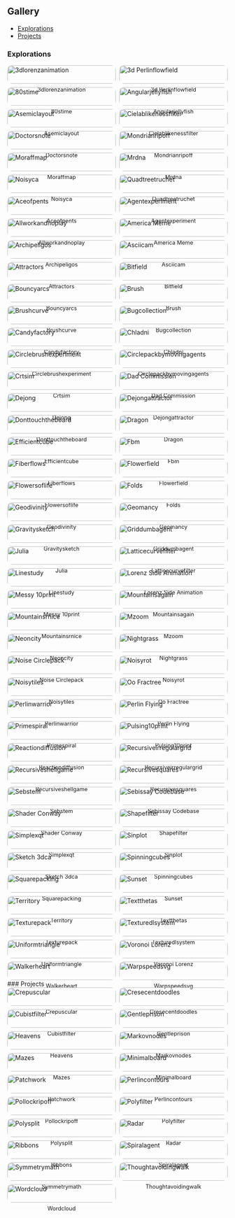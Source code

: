 <!-- GALLERY:START -->
## Gallery

- [Explorations](#explorations)
- [Projects](#projects)

### Explorations

<div style="display:grid;grid-template-columns:repeat(auto-fill,minmax(180px,1fr));gap:8px;align-items:start;"><div>  <a id="3dlorenzanimation"></a>  <a href="explorations/3DLorenzAnimation/test.webp" style="text-decoration:none">    <img src="explorations/3DLorenzAnimation/test.webp" alt="3dlorenzanimation" loading="lazy" style="width:100%;height:auto;border-radius:10px;display:block" />  </a>  <div style="font-size:0.9em;margin-top:6px;text-align:center">3dlorenzanimation</div></div><div>  <a id="3d-perlinflowfield"></a>  <a href="explorations/3d_perlinflowfield/test.webp" style="text-decoration:none">    <img src="explorations/3d_perlinflowfield/test.webp" alt="3d Perlinflowfield" loading="lazy" style="width:100%;height:auto;border-radius:10px;display:block" />  </a>  <div style="font-size:0.9em;margin-top:6px;text-align:center">3d Perlinflowfield</div></div><div>  <a id="80stime"></a>  <a href="explorations/80sTime/mySketch1656130054860.webp" style="text-decoration:none">    <img src="explorations/80sTime/mySketch1656130054860.webp" alt="80stime" loading="lazy" style="width:100%;height:auto;border-radius:10px;display:block" />  </a>  <div style="font-size:0.9em;margin-top:6px;text-align:center">80stime</div></div><div>  <a id="angularjellyfish"></a>  <a href="explorations/AngularJellyFish/output.webp" style="text-decoration:none">    <img src="explorations/AngularJellyFish/output.webp" alt="Angularjellyfish" loading="lazy" style="width:100%;height:auto;border-radius:10px;display:block" />  </a>  <div style="font-size:0.9em;margin-top:6px;text-align:center">Angularjellyfish</div></div><div>  <a id="asemiclayout"></a>  <a href="explorations/AsemicLayout/asemic.webp" style="text-decoration:none">    <img src="explorations/AsemicLayout/asemic.webp" alt="Asemiclayout" loading="lazy" style="width:100%;height:auto;border-radius:10px;display:block" />  </a>  <div style="font-size:0.9em;margin-top:6px;text-align:center">Asemiclayout</div></div><div>  <a id="cielablikenessfilter"></a>  <a href="explorations/CIELABLikenessFilter/mySketch1655172411295.webp" style="text-decoration:none">    <img src="explorations/CIELABLikenessFilter/mySketch1655172411295.webp" alt="Cielablikenessfilter" loading="lazy" style="width:100%;height:auto;border-radius:10px;display:block" />  </a>  <div style="font-size:0.9em;margin-top:6px;text-align:center">Cielablikenessfilter</div></div><div>  <a id="doctorsnote"></a>  <a href="explorations/DoctorsNote/mySketch1652897053525.webp" style="text-decoration:none">    <img src="explorations/DoctorsNote/mySketch1652897053525.webp" alt="Doctorsnote" loading="lazy" style="width:100%;height:auto;border-radius:10px;display:block" />  </a>  <div style="font-size:0.9em;margin-top:6px;text-align:center">Doctorsnote</div></div><div>  <a id="mondrianripoff"></a>  <a href="explorations/MondrianRipoff/mySketch1657415738528.webp" style="text-decoration:none">    <img src="explorations/MondrianRipoff/mySketch1657415738528.webp" alt="Mondrianripoff" loading="lazy" style="width:100%;height:auto;border-radius:10px;display:block" />  </a>  <div style="font-size:0.9em;margin-top:6px;text-align:center">Mondrianripoff</div></div><div>  <a id="moraffmap"></a>  <a href="explorations/MoraffMap/0.webp" style="text-decoration:none">    <img src="explorations/MoraffMap/0.webp" alt="Moraffmap" loading="lazy" style="width:100%;height:auto;border-radius:10px;display:block" />  </a>  <div style="font-size:0.9em;margin-top:6px;text-align:center">Moraffmap</div></div><div>  <a id="mrdna"></a>  <a href="explorations/MrDna/220705_221818_43.webp" style="text-decoration:none">    <img src="explorations/MrDna/220705_221818_43.webp" alt="Mrdna" loading="lazy" style="width:100%;height:auto;border-radius:10px;display:block" />  </a>  <div style="font-size:0.9em;margin-top:6px;text-align:center">Mrdna</div></div><div>  <a id="noisyca"></a>  <a href="explorations/NoisyCA/mySketch1692584004761.webp" style="text-decoration:none">    <img src="explorations/NoisyCA/mySketch1692584004761.webp" alt="Noisyca" loading="lazy" style="width:100%;height:auto;border-radius:10px;display:block" />  </a>  <div style="font-size:0.9em;margin-top:6px;text-align:center">Noisyca</div></div><div>  <a id="quadtreetruchet"></a>  <a href="explorations/QuadTreeTruchet/mySketch1694299374525.webp" style="text-decoration:none">    <img src="explorations/QuadTreeTruchet/mySketch1694299374525.webp" alt="Quadtreetruchet" loading="lazy" style="width:100%;height:auto;border-radius:10px;display:block" />  </a>  <div style="font-size:0.9em;margin-top:6px;text-align:center">Quadtreetruchet</div></div><div>  <a id="aceofpents"></a>  <a href="explorations/aceOfPents/d01.webp" style="text-decoration:none">    <img src="explorations/aceOfPents/d01.webp" alt="Aceofpents" loading="lazy" style="width:100%;height:auto;border-radius:10px;display:block" />  </a>  <div style="font-size:0.9em;margin-top:6px;text-align:center">Aceofpents</div></div><div>  <a id="agentexperiment"></a>  <a href="explorations/agentExperiment/mySketch1658780908866.webp" style="text-decoration:none">    <img src="explorations/agentExperiment/mySketch1658780908866.webp" alt="Agentexperiment" loading="lazy" style="width:100%;height:auto;border-radius:10px;display:block" />  </a>  <div style="font-size:0.9em;margin-top:6px;text-align:center">Agentexperiment</div></div><div>  <a id="allworkandnoplay"></a>  <a href="explorations/allWorkAndNoPlay/1657069962046.webp" style="text-decoration:none">    <img src="explorations/allWorkAndNoPlay/1657069962046.webp" alt="Allworkandnoplay" loading="lazy" style="width:100%;height:auto;border-radius:10px;display:block" />  </a>  <div style="font-size:0.9em;margin-top:6px;text-align:center">Allworkandnoplay</div></div><div>  <a id="america-meme"></a>  <a href="explorations/america_meme/memewtext.webp" style="text-decoration:none">    <img src="explorations/america_meme/memewtext.webp" alt="America Meme" loading="lazy" style="width:100%;height:auto;border-radius:10px;display:block" />  </a>  <div style="font-size:0.9em;margin-top:6px;text-align:center">America Meme</div></div><div>  <a id="archipeligos"></a>  <a href="explorations/archipeligos/archi.webp" style="text-decoration:none">    <img src="explorations/archipeligos/archi.webp" alt="Archipeligos" loading="lazy" style="width:100%;height:auto;border-radius:10px;display:block" />  </a>  <div style="font-size:0.9em;margin-top:6px;text-align:center">Archipeligos</div></div><div>  <a id="asciicam"></a>  <a href="explorations/asciicam/test.webp" style="text-decoration:none">    <img src="explorations/asciicam/test.webp" alt="Asciicam" loading="lazy" style="width:100%;height:auto;border-radius:10px;display:block" />  </a>  <div style="font-size:0.9em;margin-top:6px;text-align:center">Asciicam</div></div><div>  <a id="attractors"></a>  <a href="explorations/attractors/13.webp" style="text-decoration:none">    <img src="explorations/attractors/13.webp" alt="Attractors" loading="lazy" style="width:100%;height:auto;border-radius:10px;display:block" />  </a>  <div style="font-size:0.9em;margin-top:6px;text-align:center">Attractors</div></div><div>  <a id="bitfield"></a>  <a href="explorations/bitField/test.webp" style="text-decoration:none">    <img src="explorations/bitField/test.webp" alt="Bitfield" loading="lazy" style="width:100%;height:auto;border-radius:10px;display:block" />  </a>  <div style="font-size:0.9em;margin-top:6px;text-align:center">Bitfield</div></div><div>  <a id="bouncyarcs"></a>  <a href="explorations/bouncyArcs/0314.webp" style="text-decoration:none">    <img src="explorations/bouncyArcs/0314.webp" alt="Bouncyarcs" loading="lazy" style="width:100%;height:auto;border-radius:10px;display:block" />  </a>  <div style="font-size:0.9em;margin-top:6px;text-align:center">Bouncyarcs</div></div><div>  <a id="brush"></a>  <a href="explorations/brush/mySketch1653421992707.webp" style="text-decoration:none">    <img src="explorations/brush/mySketch1653421992707.webp" alt="Brush" loading="lazy" style="width:100%;height:auto;border-radius:10px;display:block" />  </a>  <div style="font-size:0.9em;margin-top:6px;text-align:center">Brush</div></div><div>  <a id="brushcurve"></a>  <a href="explorations/brushCurve/output.webp" style="text-decoration:none">    <img src="explorations/brushCurve/output.webp" alt="Brushcurve" loading="lazy" style="width:100%;height:auto;border-radius:10px;display:block" />  </a>  <div style="font-size:0.9em;margin-top:6px;text-align:center">Brushcurve</div></div><div>  <a id="bugcollection"></a>  <a href="explorations/bugCollection/test.webp" style="text-decoration:none">    <img src="explorations/bugCollection/test.webp" alt="Bugcollection" loading="lazy" style="width:100%;height:auto;border-radius:10px;display:block" />  </a>  <div style="font-size:0.9em;margin-top:6px;text-align:center">Bugcollection</div></div><div>  <a id="candyfactory"></a>  <a href="explorations/candyFactory/0007.webp" style="text-decoration:none">    <img src="explorations/candyFactory/0007.webp" alt="Candyfactory" loading="lazy" style="width:100%;height:auto;border-radius:10px;display:block" />  </a>  <div style="font-size:0.9em;margin-top:6px;text-align:center">Candyfactory</div></div><div>  <a id="chladni"></a>  <a href="explorations/chladni/mySketch1712170693855.webp" style="text-decoration:none">    <img src="explorations/chladni/mySketch1712170693855.webp" alt="Chladni" loading="lazy" style="width:100%;height:auto;border-radius:10px;display:block" />  </a>  <div style="font-size:0.9em;margin-top:6px;text-align:center">Chladni</div></div><div>  <a id="circlebrushexperiment"></a>  <a href="explorations/circleBrushExperiment/circleBrushExperiment1676169266965.webp" style="text-decoration:none">    <img src="explorations/circleBrushExperiment/circleBrushExperiment1676169266965.webp" alt="Circlebrushexperiment" loading="lazy" style="width:100%;height:auto;border-radius:10px;display:block" />  </a>  <div style="font-size:0.9em;margin-top:6px;text-align:center">Circlebrushexperiment</div></div><div>  <a id="circlepackbymovingagents"></a>  <a href="explorations/circlePackByMovingAgents/21193926.webp" style="text-decoration:none">    <img src="explorations/circlePackByMovingAgents/21193926.webp" alt="Circlepackbymovingagents" loading="lazy" style="width:100%;height:auto;border-radius:10px;display:block" />  </a>  <div style="font-size:0.9em;margin-top:6px;text-align:center">Circlepackbymovingagents</div></div><div>  <a id="crtsim"></a>  <a href="explorations/crtSim/crtSim1658974312836.webp" style="text-decoration:none">    <img src="explorations/crtSim/crtSim1658974312836.webp" alt="Crtsim" loading="lazy" style="width:100%;height:auto;border-radius:10px;display:block" />  </a>  <div style="font-size:0.9em;margin-top:6px;text-align:center">Crtsim</div></div><div>  <a id="dad-commission"></a>  <a href="explorations/dad_commission/gif-049.webp" style="text-decoration:none">    <img src="explorations/dad_commission/gif-049.webp" alt="Dad Commission" loading="lazy" style="width:100%;height:auto;border-radius:10px;display:block" />  </a>  <div style="font-size:0.9em;margin-top:6px;text-align:center">Dad Commission</div></div><div>  <a id="dejong"></a>  <a href="explorations/deJong/output.webp" style="text-decoration:none">    <img src="explorations/deJong/output.webp" alt="Dejong" loading="lazy" style="width:100%;height:auto;border-radius:10px;display:block" />  </a>  <div style="font-size:0.9em;margin-top:6px;text-align:center">Dejong</div></div><div>  <a id="dejongattractor"></a>  <a href="explorations/dejongAttractor/mySketch1734494743121.webp" style="text-decoration:none">    <img src="explorations/dejongAttractor/mySketch1734494743121.webp" alt="Dejongattractor" loading="lazy" style="width:100%;height:auto;border-radius:10px;display:block" />  </a>  <div style="font-size:0.9em;margin-top:6px;text-align:center">Dejongattractor</div></div><div>  <a id="donttouchtheboard"></a>  <a href="explorations/dontTouchTheBoard/000.webp" style="text-decoration:none">    <img src="explorations/dontTouchTheBoard/000.webp" alt="Donttouchtheboard" loading="lazy" style="width:100%;height:auto;border-radius:10px;display:block" />  </a>  <div style="font-size:0.9em;margin-top:6px;text-align:center">Donttouchtheboard</div></div><div>  <a id="dragon"></a>  <a href="explorations/dragon/test.webp" style="text-decoration:none">    <img src="explorations/dragon/test.webp" alt="Dragon" loading="lazy" style="width:100%;height:auto;border-radius:10px;display:block" />  </a>  <div style="font-size:0.9em;margin-top:6px;text-align:center">Dragon</div></div><div>  <a id="efficientcube"></a>  <a href="explorations/efficientCube/mySketch1712690964382.webp" style="text-decoration:none">    <img src="explorations/efficientCube/mySketch1712690964382.webp" alt="Efficientcube" loading="lazy" style="width:100%;height:auto;border-radius:10px;display:block" />  </a>  <div style="font-size:0.9em;margin-top:6px;text-align:center">Efficientcube</div></div><div>  <a id="fbm"></a>  <a href="explorations/fbm/mySketch1747195960738.webp" style="text-decoration:none">    <img src="explorations/fbm/mySketch1747195960738.webp" alt="Fbm" loading="lazy" style="width:100%;height:auto;border-radius:10px;display:block" />  </a>  <div style="font-size:0.9em;margin-top:6px;text-align:center">Fbm</div></div><div>  <a id="fiberflows"></a>  <a href="explorations/fiberFlows/0987.webp" style="text-decoration:none">    <img src="explorations/fiberFlows/0987.webp" alt="Fiberflows" loading="lazy" style="width:100%;height:auto;border-radius:10px;display:block" />  </a>  <div style="font-size:0.9em;margin-top:6px;text-align:center">Fiberflows</div></div><div>  <a id="flowerfield"></a>  <a href="explorations/flowerField/flowerField1676176509569.webp" style="text-decoration:none">    <img src="explorations/flowerField/flowerField1676176509569.webp" alt="Flowerfield" loading="lazy" style="width:100%;height:auto;border-radius:10px;display:block" />  </a>  <div style="font-size:0.9em;margin-top:6px;text-align:center">Flowerfield</div></div><div>  <a id="flowersoflife"></a>  <a href="explorations/flowersOfLife/mySketch1652991850192.webp" style="text-decoration:none">    <img src="explorations/flowersOfLife/mySketch1652991850192.webp" alt="Flowersoflife" loading="lazy" style="width:100%;height:auto;border-radius:10px;display:block" />  </a>  <div style="font-size:0.9em;margin-top:6px;text-align:center">Flowersoflife</div></div><div>  <a id="folds"></a>  <a href="explorations/folds/output.webp" style="text-decoration:none">    <img src="explorations/folds/output.webp" alt="Folds" loading="lazy" style="width:100%;height:auto;border-radius:10px;display:block" />  </a>  <div style="font-size:0.9em;margin-top:6px;text-align:center">Folds</div></div><div>  <a id="geodivinity"></a>  <a href="explorations/geodivinity/0001.webp" style="text-decoration:none">    <img src="explorations/geodivinity/0001.webp" alt="Geodivinity" loading="lazy" style="width:100%;height:auto;border-radius:10px;display:block" />  </a>  <div style="font-size:0.9em;margin-top:6px;text-align:center">Geodivinity</div></div><div>  <a id="geomancy"></a>  <a href="explorations/geomancy/1.webp" style="text-decoration:none">    <img src="explorations/geomancy/1.webp" alt="Geomancy" loading="lazy" style="width:100%;height:auto;border-radius:10px;display:block" />  </a>  <div style="font-size:0.9em;margin-top:6px;text-align:center">Geomancy</div></div><div>  <a id="gravitysketch"></a>  <a href="explorations/gravitySketch/mySketch1653169432825.webp" style="text-decoration:none">    <img src="explorations/gravitySketch/mySketch1653169432825.webp" alt="Gravitysketch" loading="lazy" style="width:100%;height:auto;border-radius:10px;display:block" />  </a>  <div style="font-size:0.9em;margin-top:6px;text-align:center">Gravitysketch</div></div><div>  <a id="griddumbagent"></a>  <a href="explorations/gridDumbAgent/mySketch1654207396252.webp" style="text-decoration:none">    <img src="explorations/gridDumbAgent/mySketch1654207396252.webp" alt="Griddumbagent" loading="lazy" style="width:100%;height:auto;border-radius:10px;display:block" />  </a>  <div style="font-size:0.9em;margin-top:6px;text-align:center">Griddumbagent</div></div><div>  <a id="julia"></a>  <a href="explorations/julia/1657075009757.webp" style="text-decoration:none">    <img src="explorations/julia/1657075009757.webp" alt="Julia" loading="lazy" style="width:100%;height:auto;border-radius:10px;display:block" />  </a>  <div style="font-size:0.9em;margin-top:6px;text-align:center">Julia</div></div><div>  <a id="latticecurvefilter"></a>  <a href="explorations/latticeCurveFilter/mySketch1655339030367.webp" style="text-decoration:none">    <img src="explorations/latticeCurveFilter/mySketch1655339030367.webp" alt="Latticecurvefilter" loading="lazy" style="width:100%;height:auto;border-radius:10px;display:block" />  </a>  <div style="font-size:0.9em;margin-top:6px;text-align:center">Latticecurvefilter</div></div><div>  <a id="linestudy"></a>  <a href="explorations/lineStudy/lineStudy_1657075201084.webp" style="text-decoration:none">    <img src="explorations/lineStudy/lineStudy_1657075201084.webp" alt="Linestudy" loading="lazy" style="width:100%;height:auto;border-radius:10px;display:block" />  </a>  <div style="font-size:0.9em;margin-top:6px;text-align:center">Linestudy</div></div><div>  <a id="lorenz-side-animation"></a>  <a href="explorations/lorenz_side_animation/test.webp" style="text-decoration:none">    <img src="explorations/lorenz_side_animation/test.webp" alt="Lorenz Side Animation" loading="lazy" style="width:100%;height:auto;border-radius:10px;display:block" />  </a>  <div style="font-size:0.9em;margin-top:6px;text-align:center">Lorenz Side Animation</div></div><div>  <a id="messy-10print"></a>  <a href="explorations/messy_10print/lineStudy_1657075566748.webp" style="text-decoration:none">    <img src="explorations/messy_10print/lineStudy_1657075566748.webp" alt="Messy 10print" loading="lazy" style="width:100%;height:auto;border-radius:10px;display:block" />  </a>  <div style="font-size:0.9em;margin-top:6px;text-align:center">Messy 10print</div></div><div>  <a id="mountainsagain"></a>  <a href="explorations/mountainsagain/mySketch1657833994827.webp" style="text-decoration:none">    <img src="explorations/mountainsagain/mySketch1657833994827.webp" alt="Mountainsagain" loading="lazy" style="width:100%;height:auto;border-radius:10px;display:block" />  </a>  <div style="font-size:0.9em;margin-top:6px;text-align:center">Mountainsagain</div></div><div>  <a id="mountainsrnice"></a>  <a href="explorations/mountainsrnice/mountains.webp" style="text-decoration:none">    <img src="explorations/mountainsrnice/mountains.webp" alt="Mountainsrnice" loading="lazy" style="width:100%;height:auto;border-radius:10px;display:block" />  </a>  <div style="font-size:0.9em;margin-top:6px;text-align:center">Mountainsrnice</div></div><div>  <a id="mzoom"></a>  <a href="explorations/mzoom/test.webp" style="text-decoration:none">    <img src="explorations/mzoom/test.webp" alt="Mzoom" loading="lazy" style="width:100%;height:auto;border-radius:10px;display:block" />  </a>  <div style="font-size:0.9em;margin-top:6px;text-align:center">Mzoom</div></div><div>  <a id="neoncity"></a>  <a href="explorations/neonCity/keep.webp" style="text-decoration:none">    <img src="explorations/neonCity/keep.webp" alt="Neoncity" loading="lazy" style="width:100%;height:auto;border-radius:10px;display:block" />  </a>  <div style="font-size:0.9em;margin-top:6px;text-align:center">Neoncity</div></div><div>  <a id="nightgrass"></a>  <a href="explorations/nightGrass/flowerField1676049105588.webp" style="text-decoration:none">    <img src="explorations/nightGrass/flowerField1676049105588.webp" alt="Nightgrass" loading="lazy" style="width:100%;height:auto;border-radius:10px;display:block" />  </a>  <div style="font-size:0.9em;margin-top:6px;text-align:center">Nightgrass</div></div><div>  <a id="noise-circlepack"></a>  <a href="explorations/noise_circlePack/render.webp" style="text-decoration:none">    <img src="explorations/noise_circlePack/render.webp" alt="Noise Circlepack" loading="lazy" style="width:100%;height:auto;border-radius:10px;display:block" />  </a>  <div style="font-size:0.9em;margin-top:6px;text-align:center">Noise Circlepack</div></div><div>  <a id="noisyrot"></a>  <a href="explorations/noisyRot/bubbleChamber1719602235688.webp" style="text-decoration:none">    <img src="explorations/noisyRot/bubbleChamber1719602235688.webp" alt="Noisyrot" loading="lazy" style="width:100%;height:auto;border-radius:10px;display:block" />  </a>  <div style="font-size:0.9em;margin-top:6px;text-align:center">Noisyrot</div></div><div>  <a id="noisytiles"></a>  <a href="explorations/noisyTiles/test.webp" style="text-decoration:none">    <img src="explorations/noisyTiles/test.webp" alt="Noisytiles" loading="lazy" style="width:100%;height:auto;border-radius:10px;display:block" />  </a>  <div style="font-size:0.9em;margin-top:6px;text-align:center">Noisytiles</div></div><div>  <a id="oo-fractree"></a>  <a href="explorations/oo_fractree/render.webp" style="text-decoration:none">    <img src="explorations/oo_fractree/render.webp" alt="Oo Fractree" loading="lazy" style="width:100%;height:auto;border-radius:10px;display:block" />  </a>  <div style="font-size:0.9em;margin-top:6px;text-align:center">Oo Fractree</div></div><div>  <a id="perlinwarrior"></a>  <a href="explorations/perlinWarrior/0001.webp" style="text-decoration:none">    <img src="explorations/perlinWarrior/0001.webp" alt="Perlinwarrior" loading="lazy" style="width:100%;height:auto;border-radius:10px;display:block" />  </a>  <div style="font-size:0.9em;margin-top:6px;text-align:center">Perlinwarrior</div></div><div>  <a id="perlin-flying"></a>  <a href="explorations/perlin_flying/gif-166.webp" style="text-decoration:none">    <img src="explorations/perlin_flying/gif-166.webp" alt="Perlin Flying" loading="lazy" style="width:100%;height:auto;border-radius:10px;display:block" />  </a>  <div style="font-size:0.9em;margin-top:6px;text-align:center">Perlin Flying</div></div><div>  <a id="primespiral"></a>  <a href="explorations/primeSpiral/temp.webp" style="text-decoration:none">    <img src="explorations/primeSpiral/temp.webp" alt="Primespiral" loading="lazy" style="width:100%;height:auto;border-radius:10px;display:block" />  </a>  <div style="font-size:0.9em;margin-top:6px;text-align:center">Primespiral</div></div><div>  <a id="pulsing10print"></a>  <a href="explorations/pulsing10Print/test.webp" style="text-decoration:none">    <img src="explorations/pulsing10Print/test.webp" alt="Pulsing10print" loading="lazy" style="width:100%;height:auto;border-radius:10px;display:block" />  </a>  <div style="font-size:0.9em;margin-top:6px;text-align:center">Pulsing10print</div></div><div>  <a id="reactiondiffusion"></a>  <a href="explorations/reactionDiffusion/11193728.webp" style="text-decoration:none">    <img src="explorations/reactionDiffusion/11193728.webp" alt="Reactiondiffusion" loading="lazy" style="width:100%;height:auto;border-radius:10px;display:block" />  </a>  <div style="font-size:0.9em;margin-top:6px;text-align:center">Reactiondiffusion</div></div><div>  <a id="recursiveirregulargrid"></a>  <a href="explorations/recursiveIrregularGrid/mySketch1676514823381.webp" style="text-decoration:none">    <img src="explorations/recursiveIrregularGrid/mySketch1676514823381.webp" alt="Recursiveirregulargrid" loading="lazy" style="width:100%;height:auto;border-radius:10px;display:block" />  </a>  <div style="font-size:0.9em;margin-top:6px;text-align:center">Recursiveirregulargrid</div></div><div>  <a id="recursiveshellgame"></a>  <a href="explorations/recursiveShellGame/mySketch1743306218125.webp" style="text-decoration:none">    <img src="explorations/recursiveShellGame/mySketch1743306218125.webp" alt="Recursiveshellgame" loading="lazy" style="width:100%;height:auto;border-radius:10px;display:block" />  </a>  <div style="font-size:0.9em;margin-top:6px;text-align:center">Recursiveshellgame</div></div><div>  <a id="recursivesquares"></a>  <a href="explorations/recursiveSquares/mySketch1653525609388.webp" style="text-decoration:none">    <img src="explorations/recursiveSquares/mySketch1653525609388.webp" alt="Recursivesquares" loading="lazy" style="width:100%;height:auto;border-radius:10px;display:block" />  </a>  <div style="font-size:0.9em;margin-top:6px;text-align:center">Recursivesquares</div></div><div>  <a id="sebstem"></a>  <a href="explorations/sebStem/sebStem1676079326197.webp" style="text-decoration:none">    <img src="explorations/sebStem/sebStem1676079326197.webp" alt="Sebstem" loading="lazy" style="width:100%;height:auto;border-radius:10px;display:block" />  </a>  <div style="font-size:0.9em;margin-top:6px;text-align:center">Sebstem</div></div><div>  <a id="sebissay-codebase"></a>  <a href="explorations/sebissay_codebase/render.webp" style="text-decoration:none">    <img src="explorations/sebissay_codebase/render.webp" alt="Sebissay Codebase" loading="lazy" style="width:100%;height:auto;border-radius:10px;display:block" />  </a>  <div style="font-size:0.9em;margin-top:6px;text-align:center">Sebissay Codebase</div></div><div>  <a id="shader-conway"></a>  <a href="explorations/shader_conway/mySketch1692727590082.webp" style="text-decoration:none">    <img src="explorations/shader_conway/mySketch1692727590082.webp" alt="Shader Conway" loading="lazy" style="width:100%;height:auto;border-radius:10px;display:block" />  </a>  <div style="font-size:0.9em;margin-top:6px;text-align:center">Shader Conway</div></div><div>  <a id="shapefilter"></a>  <a href="explorations/shapeFilter/pic4.webp" style="text-decoration:none">    <img src="explorations/shapeFilter/pic4.webp" alt="Shapefilter" loading="lazy" style="width:100%;height:auto;border-radius:10px;display:block" />  </a>  <div style="font-size:0.9em;margin-top:6px;text-align:center">Shapefilter</div></div><div>  <a id="simplexqt"></a>  <a href="explorations/simplexQt/output.webp" style="text-decoration:none">    <img src="explorations/simplexQt/output.webp" alt="Simplexqt" loading="lazy" style="width:100%;height:auto;border-radius:10px;display:block" />  </a>  <div style="font-size:0.9em;margin-top:6px;text-align:center">Simplexqt</div></div><div>  <a id="sinplot"></a>  <a href="explorations/sinplot/mySketch1751756209065.webp" style="text-decoration:none">    <img src="explorations/sinplot/mySketch1751756209065.webp" alt="Sinplot" loading="lazy" style="width:100%;height:auto;border-radius:10px;display:block" />  </a>  <div style="font-size:0.9em;margin-top:6px;text-align:center">Sinplot</div></div><div>  <a id="sketch-3dca"></a>  <a href="explorations/sketch_3dCA/test.webp" style="text-decoration:none">    <img src="explorations/sketch_3dCA/test.webp" alt="Sketch 3dca" loading="lazy" style="width:100%;height:auto;border-radius:10px;display:block" />  </a>  <div style="font-size:0.9em;margin-top:6px;text-align:center">Sketch 3dca</div></div><div>  <a id="spinningcubes"></a>  <a href="explorations/spinningCubes/gif-000.webp" style="text-decoration:none">    <img src="explorations/spinningCubes/gif-000.webp" alt="Spinningcubes" loading="lazy" style="width:100%;height:auto;border-radius:10px;display:block" />  </a>  <div style="font-size:0.9em;margin-top:6px;text-align:center">Spinningcubes</div></div><div>  <a id="squarepacking"></a>  <a href="explorations/squarepacking/test.webp" style="text-decoration:none">    <img src="explorations/squarepacking/test.webp" alt="Squarepacking" loading="lazy" style="width:100%;height:auto;border-radius:10px;display:block" />  </a>  <div style="font-size:0.9em;margin-top:6px;text-align:center">Squarepacking</div></div><div>  <a id="sunset"></a>  <a href="explorations/sunset/sunset1655252818175.webp" style="text-decoration:none">    <img src="explorations/sunset/sunset1655252818175.webp" alt="Sunset" loading="lazy" style="width:100%;height:auto;border-radius:10px;display:block" />  </a>  <div style="font-size:0.9em;margin-top:6px;text-align:center">Sunset</div></div><div>  <a id="territory"></a>  <a href="explorations/territory/mySketch1657489070391.webp" style="text-decoration:none">    <img src="explorations/territory/mySketch1657489070391.webp" alt="Territory" loading="lazy" style="width:100%;height:auto;border-radius:10px;display:block" />  </a>  <div style="font-size:0.9em;margin-top:6px;text-align:center">Territory</div></div><div>  <a id="textthetas"></a>  <a href="explorations/textThetas/8.webp" style="text-decoration:none">    <img src="explorations/textThetas/8.webp" alt="Textthetas" loading="lazy" style="width:100%;height:auto;border-radius:10px;display:block" />  </a>  <div style="font-size:0.9em;margin-top:6px;text-align:center">Textthetas</div></div><div>  <a id="texturepack"></a>  <a href="explorations/texturePack/test.webp" style="text-decoration:none">    <img src="explorations/texturePack/test.webp" alt="Texturepack" loading="lazy" style="width:100%;height:auto;border-radius:10px;display:block" />  </a>  <div style="font-size:0.9em;margin-top:6px;text-align:center">Texturepack</div></div><div>  <a id="texturedlsystem"></a>  <a href="explorations/texturedLSystem/mySketch1655844253079.webp" style="text-decoration:none">    <img src="explorations/texturedLSystem/mySketch1655844253079.webp" alt="Texturedlsystem" loading="lazy" style="width:100%;height:auto;border-radius:10px;display:block" />  </a>  <div style="font-size:0.9em;margin-top:6px;text-align:center">Texturedlsystem</div></div><div>  <a id="uniformtriangle"></a>  <a href="explorations/uniformTriangle/test.webp" style="text-decoration:none">    <img src="explorations/uniformTriangle/test.webp" alt="Uniformtriangle" loading="lazy" style="width:100%;height:auto;border-radius:10px;display:block" />  </a>  <div style="font-size:0.9em;margin-top:6px;text-align:center">Uniformtriangle</div></div><div>  <a id="voronoi-lorenz"></a>  <a href="explorations/voronoi_lorenz/test.webp" style="text-decoration:none">    <img src="explorations/voronoi_lorenz/test.webp" alt="Voronoi Lorenz" loading="lazy" style="width:100%;height:auto;border-radius:10px;display:block" />  </a>  <div style="font-size:0.9em;margin-top:6px;text-align:center">Voronoi Lorenz</div></div><div>  <a id="walkerheart"></a>  <a href="explorations/walkerHeart/test.webp" style="text-decoration:none">    <img src="explorations/walkerHeart/test.webp" alt="Walkerheart" loading="lazy" style="width:100%;height:auto;border-radius:10px;display:block" />  </a>  <div style="font-size:0.9em;margin-top:6px;text-align:center">Walkerheart</div></div><div>  <a id="warpspeedsvg"></a>  <a href="explorations/warpSpeedSvg/test.webp" style="text-decoration:none">    <img src="explorations/warpSpeedSvg/test.webp" alt="Warpspeedsvg" loading="lazy" style="width:100%;height:auto;border-radius:10px;display:block" />  </a>  <div style="font-size:0.9em;margin-top:6px;text-align:center">Warpspeedsvg</div></div></div>
### Projects

<div style="display:grid;grid-template-columns:repeat(auto-fill,minmax(180px,1fr));gap:8px;align-items:start;"><div>  <a id="crepuscular"></a>  <a href="projects/crepuscular/mySketch1652992364061.webp" style="text-decoration:none">    <img src="projects/crepuscular/mySketch1652992364061.webp" alt="Crepuscular" loading="lazy" style="width:100%;height:auto;border-radius:10px;display:block" />  </a>  <div style="font-size:0.9em;margin-top:6px;text-align:center">Crepuscular</div></div><div>  <a id="cresecentdoodles"></a>  <a href="projects/cresecentDoodles/mySketch1715735698031.webp" style="text-decoration:none">    <img src="projects/cresecentDoodles/mySketch1715735698031.webp" alt="Cresecentdoodles" loading="lazy" style="width:100%;height:auto;border-radius:10px;display:block" />  </a>  <div style="font-size:0.9em;margin-top:6px;text-align:center">Cresecentdoodles</div></div><div>  <a id="cubistfilter"></a>  <a href="projects/cubistFilter/mySketch1719697687225.webp" style="text-decoration:none">    <img src="projects/cubistFilter/mySketch1719697687225.webp" alt="Cubistfilter" loading="lazy" style="width:100%;height:auto;border-radius:10px;display:block" />  </a>  <div style="font-size:0.9em;margin-top:6px;text-align:center">Cubistfilter</div></div><div>  <a id="gentleprison"></a>  <a href="projects/gentlePrison/mySketch1748914072030.webp" style="text-decoration:none">    <img src="projects/gentlePrison/mySketch1748914072030.webp" alt="Gentleprison" loading="lazy" style="width:100%;height:auto;border-radius:10px;display:block" />  </a>  <div style="font-size:0.9em;margin-top:6px;text-align:center">Gentleprison</div></div><div>  <a id="heavens"></a>  <a href="projects/heavens/0136.webp" style="text-decoration:none">    <img src="projects/heavens/0136.webp" alt="Heavens" loading="lazy" style="width:100%;height:auto;border-radius:10px;display:block" />  </a>  <div style="font-size:0.9em;margin-top:6px;text-align:center">Heavens</div></div><div>  <a id="markovnodes"></a>  <a href="projects/markovNodes/big_text.webp" style="text-decoration:none">    <img src="projects/markovNodes/big_text.webp" alt="Markovnodes" loading="lazy" style="width:100%;height:auto;border-radius:10px;display:block" />  </a>  <div style="font-size:0.9em;margin-top:6px;text-align:center">Markovnodes</div></div><div>  <a id="mazes"></a>  <a href="projects/mazes/1.webp" style="text-decoration:none">    <img src="projects/mazes/1.webp" alt="Mazes" loading="lazy" style="width:100%;height:auto;border-radius:10px;display:block" />  </a>  <div style="font-size:0.9em;margin-top:6px;text-align:center">Mazes</div></div><div>  <a id="minimalboard"></a>  <a href="projects/minimalBoard/bg1.webp" style="text-decoration:none">    <img src="projects/minimalBoard/bg1.webp" alt="Minimalboard" loading="lazy" style="width:100%;height:auto;border-radius:10px;display:block" />  </a>  <div style="font-size:0.9em;margin-top:6px;text-align:center">Minimalboard</div></div><div>  <a id="patchwork"></a>  <a href="projects/patchwork/grid-threadbox.webp" style="text-decoration:none">    <img src="projects/patchwork/grid-threadbox.webp" alt="Patchwork" loading="lazy" style="width:100%;height:auto;border-radius:10px;display:block" />  </a>  <div style="font-size:0.9em;margin-top:6px;text-align:center">Patchwork</div></div><div>  <a id="perlincontours"></a>  <a href="projects/perlinContours/mySketch1655507791217.webp" style="text-decoration:none">    <img src="projects/perlinContours/mySketch1655507791217.webp" alt="Perlincontours" loading="lazy" style="width:100%;height:auto;border-radius:10px;display:block" />  </a>  <div style="font-size:0.9em;margin-top:6px;text-align:center">Perlincontours</div></div><div>  <a id="pollockripoff"></a>  <a href="projects/pollockRipOff/mySketch1718498422681.webp" style="text-decoration:none">    <img src="projects/pollockRipOff/mySketch1718498422681.webp" alt="Pollockripoff" loading="lazy" style="width:100%;height:auto;border-radius:10px;display:block" />  </a>  <div style="font-size:0.9em;margin-top:6px;text-align:center">Pollockripoff</div></div><div>  <a id="polyfilter"></a>  <a href="projects/polyFilter/mySketch1715026032835.webp" style="text-decoration:none">    <img src="projects/polyFilter/mySketch1715026032835.webp" alt="Polyfilter" loading="lazy" style="width:100%;height:auto;border-radius:10px;display:block" />  </a>  <div style="font-size:0.9em;margin-top:6px;text-align:center">Polyfilter</div></div><div>  <a id="polysplit"></a>  <a href="projects/polySplit/polySplit1749056986330.webp" style="text-decoration:none">    <img src="projects/polySplit/polySplit1749056986330.webp" alt="Polysplit" loading="lazy" style="width:100%;height:auto;border-radius:10px;display:block" />  </a>  <div style="font-size:0.9em;margin-top:6px;text-align:center">Polysplit</div></div><div>  <a id="radar"></a>  <a href="projects/radar/mySketch1656930885907.webp" style="text-decoration:none">    <img src="projects/radar/mySketch1656930885907.webp" alt="Radar" loading="lazy" style="width:100%;height:auto;border-radius:10px;display:block" />  </a>  <div style="font-size:0.9em;margin-top:6px;text-align:center">Radar</div></div><div>  <a id="ribbons"></a>  <a href="projects/ribbons/mySketch1717691553940.webp" style="text-decoration:none">    <img src="projects/ribbons/mySketch1717691553940.webp" alt="Ribbons" loading="lazy" style="width:100%;height:auto;border-radius:10px;display:block" />  </a>  <div style="font-size:0.9em;margin-top:6px;text-align:center">Ribbons</div></div><div>  <a id="spiralagent"></a>  <a href="projects/spiralAgent/output.webp" style="text-decoration:none">    <img src="projects/spiralAgent/output.webp" alt="Spiralagent" loading="lazy" style="width:100%;height:auto;border-radius:10px;display:block" />  </a>  <div style="font-size:0.9em;margin-top:6px;text-align:center">Spiralagent</div></div><div>  <a id="symmetrymath"></a>  <a href="projects/symmetryMath/2.webp" style="text-decoration:none">    <img src="projects/symmetryMath/2.webp" alt="Symmetrymath" loading="lazy" style="width:100%;height:auto;border-radius:10px;display:block" />  </a>  <div style="font-size:0.9em;margin-top:6px;text-align:center">Symmetrymath</div></div><div>  <a id="thoughtavoidingwalk"></a>  <a href="projects/thoughtAvoidingWalk/mySketch1680912620472.webp" style="text-decoration:none">    <img src="projects/thoughtAvoidingWalk/mySketch1680912620472.webp" alt="Thoughtavoidingwalk" loading="lazy" style="width:100%;height:auto;border-radius:10px;display:block" />  </a>  <div style="font-size:0.9em;margin-top:6px;text-align:center">Thoughtavoidingwalk</div></div><div>  <a id="wordcloud"></a>  <a href="projects/wordcloud/mySketch1681586831487.webp" style="text-decoration:none">    <img src="projects/wordcloud/mySketch1681586831487.webp" alt="Wordcloud" loading="lazy" style="width:100%;height:auto;border-radius:10px;display:block" />  </a>  <div style="font-size:0.9em;margin-top:6px;text-align:center">Wordcloud</div></div></div>

<!-- GALLERY:END -->
